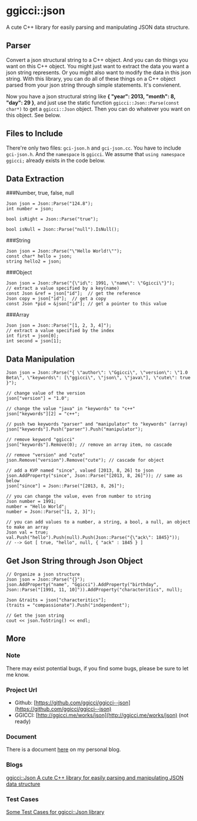 ggicci::json
============

A cute C++ library for easily parsing and manipulating JSON data structure.

Parser
----------------------
Convert a json structural string to a C++ object. And you can do things you want on this C++ object.
You might just want to extract the data you want a json string represents. Or you might also want to
modify the data in this json string. With this library, you can do all of these things on a C++
object parsed from your json string through simple statements. It's convienent.

Now you have a json structural string like **{ "year": 2013, "month": 8, "day": 29 }**, and just use
the static function `ggicci::Json::Parse(const char*)` to get a `ggicci::Json` object. Then you can
do whatever you want on this object. See below.

Files to Include
---------------------
There're only two files: `gci-json.h` and `gci-json.cc`. You have to include `gci-json.h`. And the
`namespace` is `ggicci`. We assume that `using namespace ggicci;` already exists in the code below.

Data Extraction
------------------------
###Number, true, false, null

	Json json = Json::Parse("124.8");
	int number = json;
	
	bool isRight = Json::Parse("true");

	bool isNull = Json::Parse("null").IsNull();

###String
	
	Json json = Json::Parse("\"Hello World!\"");
	const char* hello = json;
	string hello2 = json;

###Object

	Json json = Json::Parse("{\"id\": 1991, \"name\": \"Ggicci\"}");
	// extract a value specified by a key(name)
	const Json &ref = json["id"];  // get the reference
	Json copy = json["id"];  // get a copy
	const Json *pid = &json["id"]; // get a pointer to this value

###Array

	Json json = Json::Parse("[1, 2, 3, 4]");
	// extract a value specified by the index
	int first = json[0];
	int second = json[1];

Data Manipulation
-----------------------------------

	Json json = Json::Parse("{ \"author\": \"Ggicci\", \"version\": \"1.0 Beta\", \"keywords\": [\"ggicci\", \"json\", \"java\"], \"cute\": true }");

	// change value of the version
	json["version"] = "1.0";

	// change the value "java" in "keywords" to "c++"
	json["keywords"][2] = "c++";

	// push two keywords "parser" and "manipulator" to "keywords" (array)
	json["keywords"].Push("parser").Push("manipulator");

	// remove keyword "ggicci"
	json["keywords"].Remove(0); // remove an array item, no cascade

	// remove "version" and "cute"
	json.Remove("version").Remove("cute"); // cascade for object

	// add a KVP named "since", valued [2013, 8, 26] to json
	json.AddProperty("since", Json::Parse("[2013, 8, 26]")); // same as below
	json["since"] = Json::Parse("[2013, 8, 26]");

	// you can change the value, even from number to string
	Json number = 1991;
	number = "Hello World";
	number = Json::Parse("[1, 2, 3]");

	// you can add values to a number, a string, a bool, a null, an object to make an array
	Json val = true;
	val.Push("hello").Push(null).Push(Json::Parse("{\"ack\": 1845}"));
	// --> Got [ true, "hello", null, { "ack" : 1845 } ]

Get Json String through Json Object
----------------------------------------

	// Organize a json structure
	Json json = Json::Parse("{}");
	json.AddProperty("name", "Ggicci").AddProperty("birthday", Json::Parse("[1991, 11, 10]")).AddProperty("characteritics", null);

	Json &traits = json["characteritics"];
	(traits = "compassionate").Push("independent");

	// Get the json string
	cout << json.ToString() << endl;

More
-------------------
### Note
There may exist potential bugs, if you find some bugs, please be sure to let me know.

### Project Url
- Github: [https://github.com/ggicci/ggicci--json](https://github.com/ggicci/ggicci--json)
- GGICCI: [http://ggicci.me/works/json](http://ggicci.me/works/json) (not ready)

### Document
There is a document [here](http://ggicci.me/works/json/doc) on my personal blog.

### Blogs
[ggicci::Json A cute C++ library for easily parsing and manipulating JSON data structure](http://ggicci.me/wordpress/cpp/ggiccijson-cute-c-library-easily-parsing-manipulating-json-data-structure/)

### Test Cases
[Some Test Cases for ggicci::Json library](http://ggicci.me/wordpress/cpp/test-cases-ggiccijson-library/)



